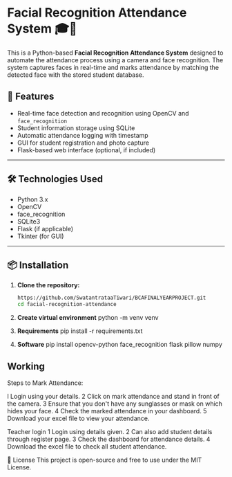 # Facial Recognition Attendance System 🎓📸

This is a Python-based **Facial Recognition Attendance System** designed to automate the attendance process using a camera and face recognition. The system captures faces in real-time and marks attendance by matching the detected face with the stored student database.

## 🚀 Features

- Real-time face detection and recognition using OpenCV and `face_recognition`
- Student information storage using SQLite
- Automatic attendance logging with timestamp
- GUI for student registration and photo capture
- Flask-based web interface (optional, if included)

---

## 🛠️ Technologies Used

- Python 3.x
- OpenCV
- face_recognition
- SQLite3
- Flask (if applicable)
- Tkinter (for GUI)

---

## 📦 Installation

1. **Clone the repository:**
   ```bash
   https://github.com/SwatantrataaTiwari/BCAFINALYEARPROJECT.git
   cd facial-recognition-attendance
2. **Create virtual environment**
         python -m venv venv
3. **Requirements**
         pip install -r requirements.txt

4. **Software**
         pip install opencv-python face_recognition flask pillow numpy


## Working 
 Steps to Mark Attendance:

 l Login using your details.
 2 Click on mark attendance and stand in front of the camera.
 3 Ensure that you don't have any sunglasses or mask on which hides your face.
 4 Check the marked attendance in your dashboard.
 5 Download your excel file to view your attendance.

 
 Teacher login
 1 Login using details given.
 2 Can also add student details through register page.
 3 Check the dashboard for attendance details.
 4 Download the excel file to check all student attendance.


📜 License
This project is open-source and free to use under the MIT License.


 

